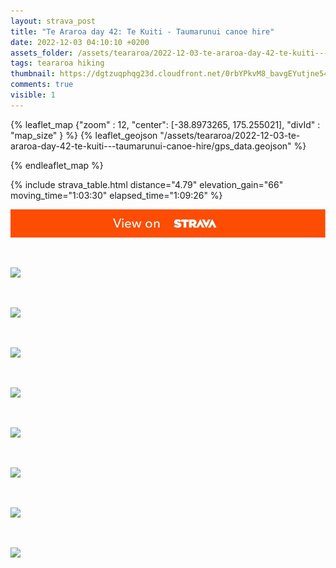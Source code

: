 ```yaml
---
layout: strava_post
title: "Te Araroa day 42: Te Kuiti - Taumarunui canoe hire"
date: 2022-12-03 04:10:10 +0200
assets_folder: /assets/teararoa/2022-12-03-te-araroa-day-42-te-kuiti---taumarunui-canoe-hire
tags: teararoa hiking
thumbnail: https://dgtzuqphqg23d.cloudfront.net/0rbYPkvM8_bavgEYutjne54ntpV4-dNNCCPnZqKZvX8-1024x768.jpg
comments: true
visible: 1
---
```



{% leaflet_map {"zoom" : 12,
                  "center": [-38.8973265, 175.255021],
                 "divId" : "map_size" } %}
    {% leaflet_geojson "/assets/teararoa/2022-12-03-te-araroa-day-42-te-kuiti---taumarunui-canoe-hire/gps_data.geojson" %}

{% endleaflet_map %}





{% include strava_table.html distance="4.79" elevation_gain="66" moving_time="1:03:30" elapsed_time="1:09:26" %}

[![](/assets/strava.jpg)](https://www.strava.com/activities/8200102725)


<br />

![](https://dgtzuqphqg23d.cloudfront.net/ryBTKs1EoYWtraQyUBYby9ttWtRwLKQaRaNkbZEGduo-768x1024.jpg)


<br />

![](https://dgtzuqphqg23d.cloudfront.net/LuIv3LemcSyKMxtUHQ96k0tP2rKmVz4jFXzHnwDRH94-1024x768.jpg)


<br />

![](https://dgtzuqphqg23d.cloudfront.net/MWtptC5l92yGCCtTLUNcjmjYWdOZ1yy5K1LmGYzE-zY-1024x768.jpg)


<br />

![](https://dgtzuqphqg23d.cloudfront.net/ZbEpbkp8O17y4Z1vUgL4ZFSrTN9Wj67cNX23AjYwwiw-1024x768.jpg)


<br />

![](https://dgtzuqphqg23d.cloudfront.net/-Z3HjVJQKSU12RJ2LDLve3XNONqmhI2-eJTBQpFXcJ0-1024x768.jpg)


<br />

![](https://dgtzuqphqg23d.cloudfront.net/WNWkmwDh7KGmVBMNjnrJSsEkkAaly6vyAYHrtnZlPII-1024x768.jpg)


<br />

![](https://dgtzuqphqg23d.cloudfront.net/0rbYPkvM8_bavgEYutjne54ntpV4-dNNCCPnZqKZvX8-1024x768.jpg)


<br />

![](https://dgtzuqphqg23d.cloudfront.net/hQsnuX8AcwFuRZj6l0ZPqEV_NB4KIs-1qL1YJW3MbbA-768x1024.jpg)
